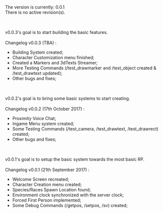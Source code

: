 The version is currently: 0.0.1<br>
There is no active revision(s).

<br><br>
v0.0.3's goal is to start building the basic features.
<br><br>
Changelog v0.0.3 (TBA) :
  - Building System created;
  - Character Customization menu finished;
  - Created a Markers and 3dTexts Streamer;
  - More Testing Commands (/test_drawmarker and /test_object created & /test_drawtext updated);
  - Other bugs and fixes;

<br><br>
v0.0.2's goal is to bring some basic systems to start creating.
<br><br>
Changelog v0.0.2 (17th October 2017) :
  - Proximity Voice Chat;
  - Ingame Menu system created;
  - Some Testing Commands (/test_camera, /test_drawtext, /test_drawrect) created;
  - Other bugs and fixes;

<br><br>
v0.0.1's goal is to setup the basic system towards the most basic RP.
<br><br>
Changelog v0.0.1 (21th September 2017) :
  - Welcome Screen recreated;
  - Character Creation menu created;
  - Species/Races Spawn Location found;
  - Environment clock synchronized with the server clock;
  - Forced First Person implemented;
  - Some Debug Commands (/getpos, /setpos, /sv) created;
  
  
